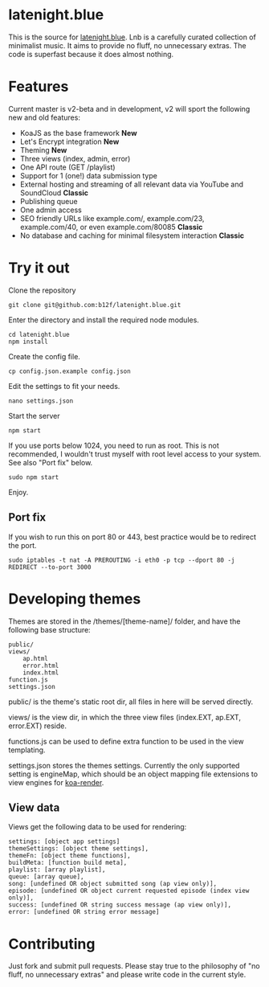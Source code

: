 # latenight.blue

This is the source for [latenight.blue](http://latenight.blue). Lnb is a carefully curated collection of minimalist music. It aims to provide no fluff, no unnecessary extras. The code is superfast because it does almost nothing.

# Features

Current master is v2-beta and in development, v2 will sport the following new and old features:

* KoaJS as the base framework **New**
* Let's Encrypt integration **New**
* Theming **New**
* Three views (index, admin, error)
* One API route (GET /playlist)
* Support for 1 (one!) data submission type
* External hosting and streaming of all relevant data via YouTube and SoundCloud **Classic**
* Publishing queue
* One admin access
* SEO friendly URLs like example.com/, example.com/23, example.com/40, or even example.com/80085 **Classic**
* No database and caching for minimal filesystem interaction **Classic**


# Try it out

Clone the repository

    git clone git@github.com:b12f/latenight.blue.git

Enter the directory and install the required node modules.

    cd latenight.blue
    npm install

Create the config file.

    cp config.json.example config.json

Edit the settings to fit your needs.

    nano settings.json

Start the server

    npm start

If you use ports below 1024, you need to run as root. This is not recommended, I wouldn't trust myself with root level access to your system. See also "Port fix" below.

    sudo npm start

Enjoy.

## Port fix

If you wish to run this on port 80 or 443, best practice would be to redirect the port.

    sudo iptables -t nat -A PREROUTING -i eth0 -p tcp --dport 80 -j REDIRECT --to-port 3000

# Developing themes

Themes are stored in the /themes/[theme-name]/ folder, and have the following base structure:

    public/
    views/
        ap.html
        error.html
        index.html
    function.js
    settings.json

public/ is the theme's static root dir, all files in here will be served directly.

views/ is the view dir, in which the three view files (index.EXT, ap.EXT, error.EXT) reside.

functions.js can be used to define extra function to be used in the view templating.

settings.json stores the themes settings. Currently the only supported setting is engineMap, which should be an object mapping file extensions to view engines for [koa-render](https://github.com/queckezz/koa-render).

## View data

Views get the following data to be used for rendering:

    settings: [object app settings]
    themeSettings: [object theme settings],
    themeFn: [object theme functions],
    buildMeta: [function build meta],
    playlist: [array playlist],
    queue: [array queue],
    song: [undefined OR object submitted song (ap view only)],
    episode: [undefined OR object current requested episode (index view only)],
    success: [undefined OR string success message (ap view only)],
    error: [undefined OR string error message]

# Contributing

Just fork and submit pull requests. Please stay true to the philosophy of "no fluff, no unnecessary extras" and please write code in the current style.
